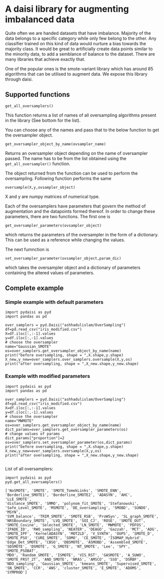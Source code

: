 # A daisi library for augmenting imbalanced data

Quite often we are handed datasets that have imbalance. Majority of the data belongs to a specific category while only few belong to the other. Any classifier trained on this kind of data would nurture a bias towards the majority class. It would be great to artificially create data points similar to the minority data, to add a semblance of balance to the dataset. There are many libraries that achieve exactly that.

One of the popular ones is the smote-variant library which has around 85 algorithms that can be utilised to augment data. We expose this library through daisi.

## Supported functions


```
get_all_oversamplers()
```

This function returns a list of names of all oversampling algorithms present in the library (See bottom for the list).
 
You can choose any of the names and pass that to the below function to get the oversampler object.

```
get_oversampler_object_by_name(ovsampler_name)
```
Returns an oversampler object depending on the name of oversampler passed. The name has to be from the list obtained using the ```get_all_oversampler()``` function.

The object returned from the function can be used to perform the oversampling. Following function performs the same
```
oversample(X,y,ovsampler_object)
```

X and y are numpy matrices of numerical type.

Each of the oversamplers have parameters that govern the method of augmentation and the datapoints formed thereof. In order to change these parameters, there are two functions. The first one is 

```
get_oversampler_parameters(ovsampler_object)
```

which returns the parameters of the oversampler in the form of a dictionary. This can be used as a reference while changing the values.

The next fumnction is 
```
set_oversampler_parameter(ovsampler_object,param_dic)
```
which takes the oversampler object and a dictionary of parameters containing the altered values of parameters.

## Complete example

### Simple example with default parameters

```
import pydaisi as pyd
import pandas as pd

over_samplers = pyd.Daisi("ashhadulislam/OverSampling")
df=pd.read_csv("iris_modified.csv")
X=df.iloc[:,:-1].values
y=df.iloc[:,-1].values
# choose the oversampler	
name="Gaussian_SMOTE"
os=over_samplers.get_oversampler_object_by_name(name)
print("before oversampling, shape = ",X.shape,y.shape)
X_new,y_new=over_samplers.over_samplers.oversample(X,y,os)
print("after oversampling, shape = ",X_new.shape,y_new.shape)

```

### Example with modified parameters


```
import pydaisi as pyd
import pandas as pd

over_samplers = pyd.Daisi("ashhadulislam/OverSampling")
df=pd.read_csv("iris_modified.csv")
X=df.iloc[:,:-1].values
y=df.iloc[:,-1].values
# choose the oversampler	
name="MWMOTE"
os=over_samplers.get_oversampler_object_by_name(name)
dict_params=over_samplers.get_oversampler_parameters(os)
# change values of params
dict_params["proportion"]=2
os=over_samplers.set_oversampler_parameter(os,dict_params)
print("before oversampling, shape = ",X.shape,y.shape)
X_new,y_new=over_samplers.oversample(X,y,os)
print("after oversampling, shape = ",X_new.shape,y_new.shape)


```

List of all oversamplers:

```
import pydaisi as pyd
pyd.get_all_oversamplers()
```

```
['NoSMOTE', 'SMOTE', 'SMOTE_TomekLinks', 'SMOTE_ENN', 'Borderline_SMOTE1', 'Borderline_SMOTE2', 'ADASYN', 'AHC', 'LLE_SMOTE', 
'distance_SMOTE', 'SMMO', 'polynom_fit_SMOTE', 'Stefanowski', 'Safe_Level_SMOTE', 'MSMOTE', 'DE_oversampling', 'SMOBD', 'SUNDO', 'MSYN', 
'SVM_balance', 'TRIM_SMOTE', 'SMOTE_RSB', 'ProWSyn', 'SL_graph_SMOTE', 'NRSBoundary_SMOTE', 'LVQ_SMOTE', 'SOI_CJ', 'ROSE', 'SMOTE_OUT', 
'SMOTE_Cosine', 'Selected_SMOTE', 'LN_SMOTE', 'MWMOTE', 'PDFOS', 'IPADE_ID', 'RWO_sampling', 'NEATER', 'DEAGO', 'Gazzah', 'MCT', 'ADG', 
'SMOTE_IPF', 'KernelADASYN', 'MOT2LD', 'V_SYNTH', 'OUPS', 'SMOTE_D', 'SMOTE_PSO', 'CURE_SMOTE', 'SOMO', 'CE_SMOTE', 'ISOMAP_Hybrid', 
'Edge_Det_SMOTE', 'CBSO', 'DBSMOTE', 'ASMOBD', 'Assembled_SMOTE', 'SDSMOTE', 'DSMOTE', 'G_SMOTE', 'NT_SMOTE', 'Lee', 'SPY', 'SMOTE_PSOBAT', 
'MDO', 'Random_SMOTE', 'ISMOTE', 'VIS_RST', 'GASMOTE', 'A_SUWO', 'SMOTE_FRST_2T', 'AND_SMOTE', 'NRAS', 'AMSCO', 'SSO', 'DSRBF', 
'NDO_sampling', 'Gaussian_SMOTE', 'kmeans_SMOTE', 'Supervised_SMOTE', 'SN_SMOTE', 'CCR', 'ANS', 'cluster_SMOTE', 'E_SMOTE', 'ADOMS', 
'SYMPROD']
```


